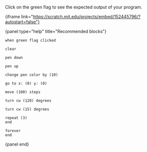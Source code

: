Click on the green flag to see the expected output of your program.

{iframe link="https://scratch.mit.edu/projects/embed/152445796/?autostart=false"}

{panel type="help" title="Recommended blocks"}

<pre><code class="scratch:split:random">when green flag clicked
</code></pre>

<pre><code class="scratch:split:random">clear

pen down

pen up

change pen color by (10)
</code></pre>

<pre><code class="scratch:split:random">go to x: (0) y: (0)

move (100) steps

turn cw (120) degrees

turn cw (15) degrees
</code></pre>

<pre><code class="scratch:split:random">repeat (3)
end

forever
end
</code></pre>

{panel end}